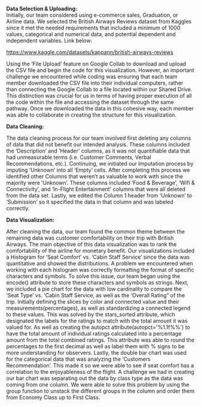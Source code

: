 **Data Selection & Uploading:**  
Initially, our team considered using e-commerce sales, Graduation, or Airline data. We selected the British Airways Reviews dataset from Kaggles since it met the needed requirements that included a minimum of 1000 values, categorical and numerical data, and potential dependent and independent variables. Link below:  

https://www.kaggle.com/datasets/kappann/british-airways-reviews  
 
Using the ‘File Upload’ feature on Google Collab to download and upload the CSV file and begin the code for this visualization. However, an important challenge we encountered while coding was ensuring that each team member downloaded the CSV file into their individual computers, rather than connecting the Google Collab to a file located within our Shared Drive. This distinction was crucial for us in terms of having proper execution of all the code within the file and accessing the dataset through the same pathway. Once we downloaded the data in this cohesive way, each member was able to collaborate in creating the structure for this visualization.  
   
**Data Cleaning:**  
  
The data cleaning process for our team involved first deleting any columns of data that did not benefit our intended analysis. These columns included the ‘Description’ and ‘Header’ columns, as it was not quantifiable data that had unmeasurable terms (i.e. Customer Comments, Verbal Recommendations, etc.). Continuing, we initiated our Imputation process by imputing ‘Unknown’ into all ‘Empty’ cells. After completing this process we identified other Columns that weren’t as valuable to work with since the majority were ‘Unknown’. These columns included ‘Food & Beverage’, ‘Wifi & Connectivity’, and ‘In-Flight Entertainment' columns that were all deleted from the data set. Lastly, we edited the Column 1 header from ‘Unknown’ to ‘Submission’ so it specified the data in that column and was labeled correctly.  

**Data Visualization:**  
  
After cleaning the data, our team found the common theme between the remaining data was customer comfortability on their trip with British Airways. The main objective of this data visualization was to rank the comfortability of the airline for monetary benefit. Our visualizations included a Histogram for ‘Seat Comfort’  vs. ‘Cabin Staff Service’ since the data was quantitative and showed the distributions.  A problem we encountered when working with each histogram was correctly formatting the format of specific characters and symbols. To solve this issue, our team began using the encode() attribute to store these characters and symbols as strings. Next, we included a pie chart for the data with low cardinality to compare the ‘Seat Type’ vs. ‘Cabin Staff Service, as well as the ‘Overall Rating” of the trip. Initially defining the slices by color and connected value and their measurements(percentages), as well as standardizing a connected legend to these values. This was solved by the stars_sorted attribute, which designated the labels for the ratings to match with the total amount it was valued for. As well as creating the autopct attribute(autopct='%1.1f%%') to have the total amount of individual ratings calculated into a percentage amount from the total combined ratings. This attribute was able to round the percentages to the first decimal as well as label them with % signs to be more understanding for observers.  Lastly, the double bar chart was used for the categorical data that was analyzing the ‘Customers Recommendation’. This made it so we were able to see if seat comfort has a correlation to the enjoyableness of the flight. A challenge we had in creating our bar chart was separating out the data by class type as the data was coming from one column. We were able to solve this problem by using the group function to unstack the different groups in the column and order them from Economy Class up to First Class. 





